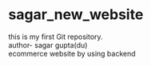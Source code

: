 # sagar_new_website
this is my first Git repository.
<br>
author- sagar gupta(du)
<br>
ecommerce website by using backend
